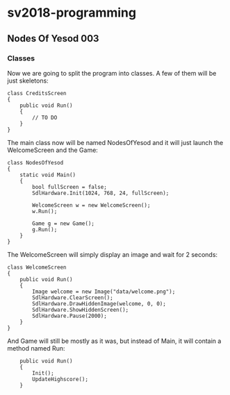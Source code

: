 # sv2018-programming

## Nodes Of Yesod 003

### Classes

Now we are going to split the program into classes. A few of them will be
just skeletons:

```
class CreditsScreen
{
    public void Run()
    {
        // TO DO
    }
}
```

The main class now will be named NodesOfYesod and it will just launch
the WelcomeScreen and the Game:

```
class NodesOfYesod
{
    static void Main()
    {
        bool fullScreen = false;
        SdlHardware.Init(1024, 768, 24, fullScreen);

        WelcomeScreen w = new WelcomeScreen();
        w.Run();

        Game g = new Game();
        g.Run();
    }
}
```

The WelcomeScreen will simply display an image and wait for 2 seconds:

```
class WelcomeScreen
{
    public void Run()
    {
        Image welcome = new Image("data/welcome.png");
        SdlHardware.ClearScreen();
        SdlHardware.DrawHiddenImage(welcome, 0, 0);
        SdlHardware.ShowHiddenScreen();
        SdlHardware.Pause(2000);
    }
}
```

And Game will still be mostly as it was, but instead of Main, it will
contain a method named Run:

```
    public void Run()
    {
        Init();
        UpdateHighscore();
    }
```
